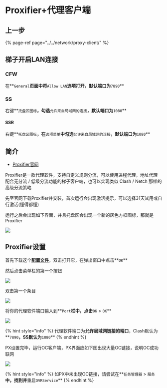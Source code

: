 # Proxifier+代理客户端

## 上一步

{% page-ref page="../../network/proxy-client/" %}

## 梯子开启LAN连接

### CFW

在**`General`**页面中将**`Allow LAN`**选项打开，默认端口为**`7890`**

### SS

右键**`托盘区图标`**，勾选**`允许来自局域网的连接`**，默认端口为**`1080`**

#### SSR

右键**`托盘区图标`**，在**`选项菜单`**中勾选**`允许来自局域网的连接`**，默认端口为**`1080`**

## 简介

* [Proxifier官网](https://www.proxifier.com/)

Proxifier是一款代理软件，支持自定义规则分流，可以使用进程代理，地址代理  
配合无分流 / 低级分流功能的梯子客户端，也可以实现类似 Clash / Netch 那样的高级分流策略

先至官网下载Proxifier并安装，首次运行会出现激活提示，可以选择31天试用或自行激活\(懂得都懂\)

运行之后会出现如下界面，并且托盘区会出现一个新的灰色方框图标，那就是Proxifier

![](https://cdn.jsdelivr.net/gh/EYW-015/Oculus-guide-China/img/proxifier/px1.png)

## Proxifier设置

首先下载这个[**配置文件**](https://cdn.jsdelivr.net/gh/eyw015/Oculus-guide-China/proxifier/OculusConfig.ppx)，双击打开它，在弹出窗口中点击**`OK`**

然后点击菜单栏的第一个按钮

![](https://cdn.jsdelivr.net/gh/EYW-015/Oculus-guide-China/img/proxifier/px2.png)

双击第一个条目

![](https://cdn.jsdelivr.net/gh/EYW-015/Oculus-guide-China/img/proxifier/px3.png)

将你的代理软件端口输入到**`Port`**栏中，点击**`OK` &gt; `OK`**

![](https://cdn.jsdelivr.net/gh/EYW-015/Oculus-guide-China/img/proxifier/px4.png)

{% hint style="info" %}
代理软件端口为**允许局域网链接的端口**，Clash默认为**`7890`**，SS默认为**`1080`**
{% endhint %}

PX设置完毕，运行OC客户端，PX界面应如下图出现大量OC链接，说明OC成功联网

![](https://cdn.jsdelivr.net/gh/EYW-015/Oculus-guide-China/img/proxifier/px5.png)

{% hint style="info" %}
如PX中未出现OC链接，请尝试在**`任务管理器` &gt; `服务`**中，找到并**重启`OVRService`**
{% endhint %}

